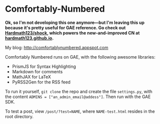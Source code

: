 Comfortably-Numbered
====================

**Ok, so I'm not developing this one anymore—but I'm leaving this up because it's pretty useful for GAE reference. Go check out [Hardmath123/shock](http://www.github.com/Hardmath123/shock), which powers the new-and-improved CN at [hardmath123.github.io](hardmath123.github.io).**

My blog: http://comfortablynumbered.appspot.com

Comfortably Numbered runs on GAE, with the following awesome libraries:
- PrismJS for Syntax Highlighting
- Markdown for comments
- MathJAX for LaTeX
- PyRSS2Gen for the RSS feed

To run it yourself, `git clone` the repo and create the file `settings.py`, with the content `ADMINS = ["an_admin_email@addess"]`. Then run with the GAE SDK.

To test a post, view `/post/?test=NAME`, where `NAME-test.html` resides in the root directory.
